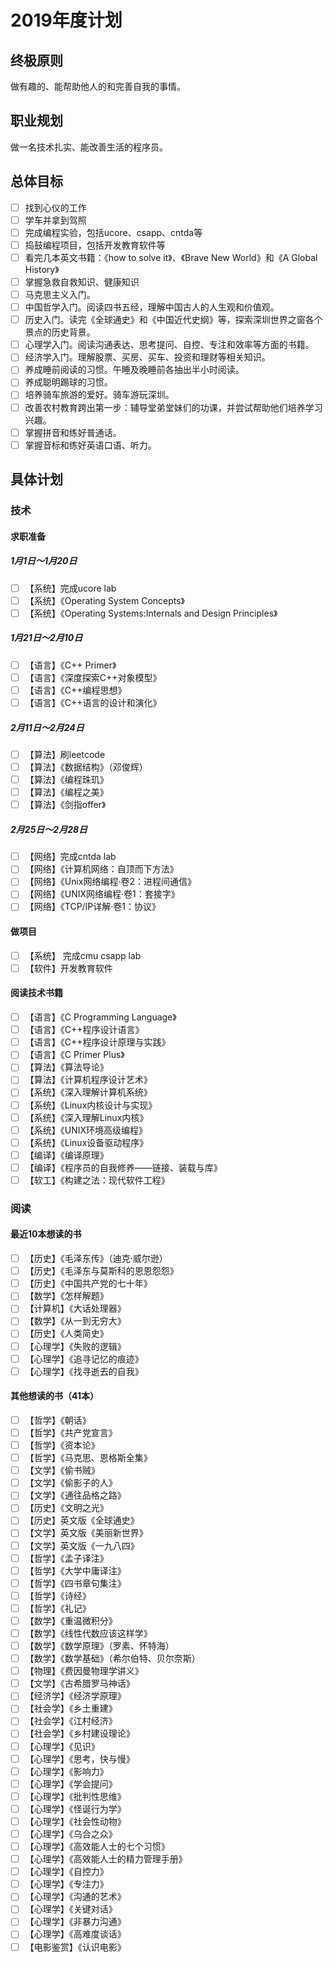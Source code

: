 # 2019年度计划

## 终极原则
做有趣的、能帮助他人的和完善自我的事情。

## 职业规划
做一名技术扎实、能改善生活的程序员。

## 总体目标
- [ ] 找到心仪的工作
- [ ] 学车并拿到驾照
- [ ] 完成编程实验，包括ucore、csapp、cntda等
- [ ] 捣鼓编程项目，包括开发教育软件等
- [ ] 看完几本英文书籍：《how to solve it》、《Brave New World》和《A Global History》
- [ ] 掌握急救自救知识、健康知识
- [ ] 马克思主义入门。
- [ ] 中国哲学入门。阅读四书五经，理解中国古人的人生观和价值观。
- [ ] 历史入门。读完《全球通史》和《中国近代史纲》等，探索深圳世界之窗各个景点的历史背景。
- [ ] 心理学入门。阅读沟通表达、思考提问、自控、专注和效率等方面的书籍。
- [ ] 经济学入门。理解股票、买房、买车、投资和理财等相关知识。
- [ ] 养成睡前阅读的习惯。午睡及晚睡前各抽出半小时阅读。
- [ ] 养成聪明踢球的习惯。
- [ ] 培养骑车旅游的爱好。骑车游玩深圳。
- [ ] 改善农村教育跨出第一步：辅导堂弟堂妹们的功课，并尝试帮助他们培养学习兴趣。
- [ ] 掌握拼音和练好普通话。
- [ ] 掌握音标和练好英语口语、听力。

## 具体计划

### 技术

#### 求职准备

##### 1月1日～1月20日
- [ ] 【系统】完成ucore lab
- [ ] 【系统】《Operating System Concepts》
- [ ] 【系统】《Operating Systems:Internals and Design Principles》

##### 1月21日～2月10日
- [ ] 【语言】《C++ Primer》
- [ ] 【语言】《深度探索C++对象模型》
- [ ] 【语言】《C++编程思想》
- [ ] 【语言】《C++语言的设计和演化》

##### 2月11日～2月24日
- [ ] 【算法】刷leetcode
- [ ] 【算法】《数据结构》（邓俊辉）
- [ ] 【算法】《编程珠玑》
- [ ] 【算法】《编程之美》
- [ ] 【算法】《剑指offer》

##### 2月25日～2月28日
- [ ] 【网络】完成cntda lab
- [ ] 【网络】《计算机网络：自顶而下方法》
- [ ] 【网络】《Unix网络编程·卷2：进程间通信》
- [ ] 【网络】《UNIX网络编程·卷1：套接字》
- [ ] 【网络】《TCP/IP详解·卷1：协议》

#### 做项目

- [ ] 【系统】 完成cmu csapp lab
- [ ] 【软件】开发教育软件

#### 阅读技术书籍

- [ ] 【语言】《C Programming Language》
- [ ] 【语言】《C++程序设计语言》
- [ ] 【语言】《C++程序设计原理与实践》
- [ ] 【语言】《C Primer Plus》
- [ ] 【算法】《算法导论》
- [ ] 【算法】《计算机程序设计艺术》
- [ ] 【系统】《深入理解计算机系统》
- [ ] 【系统】《Linux内核设计与实现》
- [ ] 【系统】《深入理解Linux内核》
- [ ] 【系统】《UNIX环境高级编程》
- [ ] 【系统】《Linux设备驱动程序》
- [ ] 【编译】《编译原理》
- [ ] 【编译】《程序员的自我修养——链接、装载与库》
- [ ] 【软工】《构建之法：现代软件工程》

### 阅读

#### 最近10本想读的书
- [ ] 【历史】《毛泽东传》（迪克·威尔逊）
- [ ] 【历史】《毛泽东与莫斯科的恩恩怨怨》
- [ ] 【历史】《中国共产党的七十年》
- [ ] 【数学】《怎样解题》
- [ ] 【计算机】《大话处理器》
- [ ] 【数学】《从一到无穷大》
- [ ] 【历史】《人类简史》
- [ ] 【心理学】《失败的逻辑》
- [ ] 【心理学】《追寻记忆的痕迹》
- [ ] 【心理学】《找寻逝去的自我》

#### 其他想读的书（41本）
- [ ] 【哲学】《朝话》
- [ ] 【哲学】《共产党宣言》
- [ ] 【哲学】《资本论》
- [ ] 【哲学】《马克思、恩格斯全集》
- [ ] 【文学】《偷书贼》
- [ ] 【文学】《偷影子的人》
- [ ] 【文学】《通往品格之路》
- [ ] 【历史】《文明之光》
- [ ] 【历史】英文版《全球通史》
- [ ] 【文学】英文版《美丽新世界》
- [ ] 【文学】英文版《一九八四》
- [ ] 【哲学】《孟子译注》
- [ ] 【哲学】《大学中庸译注》
- [ ] 【哲学】《四书章句集注》
- [ ] 【哲学】《诗经》
- [ ] 【哲学】《礼记》
- [ ] 【数学】《重温微积分》
- [ ] 【数学】《线性代数应该这样学》
- [ ] 【数学】《数学原理》（罗素、怀特海）
- [ ] 【数学】《数学基础》（希尔伯特、贝尔奈斯）
- [ ] 【物理】《费因曼物理学讲义》
- [ ] 【文学】《古希腊罗马神话》
- [ ] 【经济学】《经济学原理》
- [ ] 【社会学】《乡土重建》
- [ ] 【社会学】《江村经济》
- [ ] 【社会学】《乡村建设理论》
- [ ] 【心理学】《见识》
- [ ] 【心理学】《思考，快与慢》
- [ ] 【心理学】《影响力》
- [ ] 【心理学】《学会提问》
- [ ] 【心理学】《批判性思维》
- [ ] 【心理学】《怪诞行为学》
- [ ] 【心理学】《社会性动物》
- [ ] 【心理学】《乌合之众》
- [ ] 【心理学】《高效能人士的七个习惯》
- [ ] 【心理学】《高效能人士的精力管理手册》
- [ ] 【心理学】《自控力》
- [ ] 【心理学】《专注力》
- [ ] 【心理学】《沟通的艺术》
- [ ] 【心理学】《关键对话》
- [ ] 【心理学】《非暴力沟通》
- [ ] 【心理学】《高难度谈话》
- [ ] 【电影鉴赏】《认识电影》
